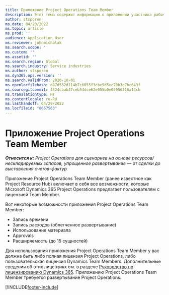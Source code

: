 ```yaml
---
title: Приложение Project Operations Team Member
description: Этот тема содержит информацию о приложении участника рабочей группы Project Operations в Microsoft Dynamics 365 Project Operations.
author: stsporen
ms.date: 04/20/2022
ms.topic: article
ms.prod: ''
audience: Application User
ms.reviewer: johnmichalak
ms.search.scope: ''
ms.custom: ''
ms.assetid: ''
ms.search.region: Global
ms.search.industry: Service industries
ms.author: stsporen
ms.dyn365.ops.version: ''
ms.search.validFrom: 2020-10-01
ms.openlocfilehash: d87d532d114b7c6055f3cbe5d5ec70b3e7bc643f
ms.sourcegitcommit: 4524cbab47ceb54dce62e055b0e05956216a14cb
ms.translationtype: HT
ms.contentlocale: ru-RU
ms.lasthandoff: 04/29/2022
ms.locfileid: "8657563"
---
```

# <a name="project-operations-team-member-app"></a>Приложение Project Operations Team Member

_**Относится к:** Project Operations для сценариев на основе ресурсов/нескладируемых запасов, упрощенное развертывание — от сделки до выставления счетов-фактур_

Приложение Project Operations Team Member (ранее известное как Project Resource Hub) включает в себя все возможности, которые Microsoft Dynamics 365 Project Operations предлагает пользователям с лицензией Team Member.

Вот некоторые возможности приложения Project Operations Team Member:

- Запись времени
- Запись расходов (облегченное развертывание)
- Использование материала
- Approvals
- Расширяемость (до 15 сущностей)

Для использования приложения Project Operations Team Member у вас должна быть либо полная лицензия Project Operations, либо пользовательская лицензия Dynamics Team Members. Дополнительные сведения об этих лицензиях см. в разделе [Руководство по лицензированию Dynamics 365](https://go.microsoft.com/fwlink/?LinkId=866544&clcid=0x409). Приложению Project Operations Team Member требуется развертывание Project Operations.

[!INCLUDE[footer-include](../includes/footer-banner.md)]
